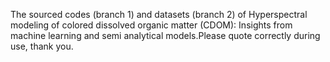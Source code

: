 The sourced codes (branch 1) and datasets (branch 2) of Hyperspectral modeling of colored dissolved organic matter (CDOM): Insights from machine learning and semi analytical models.Please quote correctly during use, thank you.
